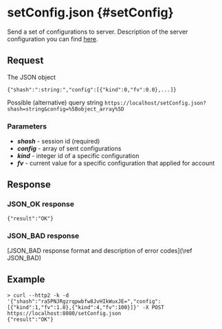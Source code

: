 setConfig.json {#setConfig}
==========

Send a set of configurations to server. Description of the server configuration you can find [here](server-config.md).

Request
------------

The JSON object

~~~~~~~~~~~~~{.java}
{"shash":":string:","config":[{"kind":0,"fv":0.0},...]}
~~~~~~~~~~~~~

Possible (alternative) query string
`https://localhost/setConfig.json?shash=string&config=%5Bobject_array%5D`

<h3>Parameters</h3>

* _**shash**_ - session id (required)
* _**config**_ - array of sent configurations
* _**kind**_ - integer id of a specific configuration
* _**fv**_  - current value for a specific configuration that applied for account

Response
------------

<h3>JSON_OK response</h3>

~~~~~~~~~~~~~{.java}
{"result":"OK"}
~~~~~~~~~~~~~

<h3>JSON_BAD response</h3>
[JSON_BAD response format and description of error codes](\ref JSON_BAD) 

Example
------------
```
> curl --http2 -k -d '{"shash":"ra5PNJRgzrqpwbfw8JvHIkWuxJE=","config":[{"kind":1,"fv":1.0},{"kind":4,"fv":100}]}' -X POST https://localhost:8080/setConfig.json
{"result":"OK"}
```
